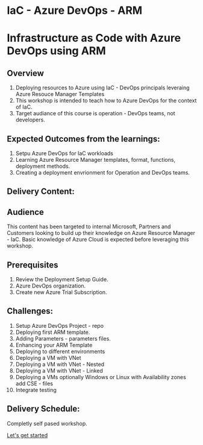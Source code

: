 # IaC - Azure DevOps - ARM
# Infrastructure as Code with Azure DevOps using ARM

## Overview 
1. Deploying resources to Azure using IaC - DevOps principals leveraing Azure Resouce Manager Templates
2. This workshop is intended to teach how to Azure DevOps for the context of IaC. 
3. Target audiance of this course is operation - DevOps teams, not developers.


## Expected Outcomes from the learnings: 
1. Setpu Azure DevOps for IaC workloads
2. Learning Azure Resource Manager templates, format, functions, deployment methods.
3. Creating a deployment envrionment for Operation and DevOps teams.


## Delivery Content: 
<!-- [Deployment Setup Guide](https://github.com/faridabharmal/AzureGovernance/blob/master/Challenge%200%20-%20Deployment%20Setup%20Guide.docx?raw=true) -->


## Audience
This content has been targeted to internal Microsoft, Partners and Customers looking to build up their knowledge on Azure Resource Manager - IaC. Basic knowledge of Azure Cloud is expected before leveraging this workshop.   

## Prerequisites
1. Review the Deployment Setup Guide. 
2. Azure DevOps organization.
3. Create new Azure Trial Subscription. 

## Challenges:
1. Setup Azure DevOps Project - repo
2. Deploying first ARM template.
3. Adding Parameters - parameters files.
4. Enhancing your ARM Template
5. Deploying to different environments
6. Deploying a VM with VNet 
7. Deploying a VM with VNet - Nested 
8. Deploying a VM with VNet - Linked
9. Deploying a VMs optionally Windows or Linux with Availability zones add CSE - files
10. Integrate testing

## Delivery Schedule:
Completly self pased workshop.

[Let's get started](Challenges/Challenge1)